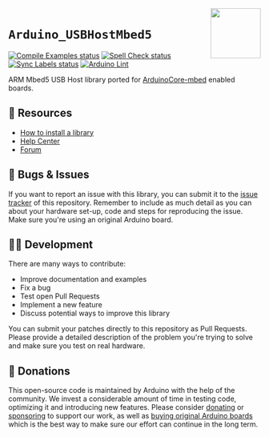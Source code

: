 <img src="https://content.arduino.cc/website/Arduino_logo_teal.svg" height="100" align="right" />

`Arduino_USBHostMbed5`
==============
[![Compile Examples status](https://github.com/arduino-libraries/Arduino_USBHostMbed5/actions/workflows/compile-examples.yml/badge.svg)](https://github.com/arduino-libraries/Arduino_USBHostMbed5/actions/workflows/compile-examples.yml)
[![Spell Check status](https://github.com/arduino-libraries/Arduino_USBHostMbed5/actions/workflows/spell-check.yml/badge.svg)](https://github.com/arduino-libraries/Arduino_USBHostMbed5/actions/workflows/spell-check.yml)
[![Sync Labels status](https://github.com/arduino-libraries/Arduino_USBHostMbed5/actions/workflows/sync-labels.yml/badge.svg)](https://github.com/arduino-libraries/Arduino_USBHostMbed5/actions/workflows/sync-labels.yml)
[![Arduino Lint](https://github.com/arduino-libraries/Arduino_USBHostMbed5/workflows/Arduino%20Lint/badge.svg)](https://github.com/arduino-libraries/Arduino_USBHostMbed5/actions?workflow=Arduino+Lint)

ARM Mbed5 USB Host library ported for [ArduinoCore-mbed](https://github.com/arduino/ArduinoCore-mbed) enabled boards.

## :mag_right: Resources

* [How to install a library](https://www.arduino.cc/en/guide/libraries)
* [Help Center](https://support.arduino.cc/)
* [Forum](https://forum.arduino.cc)

## :bug: Bugs & Issues

If you want to report an issue with this library, you can submit it to the [issue tracker](https://github.com/arduino-libraries/Arduino_Braccio_plusplus/issues) of this repository. Remember to include as much detail as you can about your hardware set-up, code and steps for reproducing the issue. Make sure you're using an original Arduino board.

## :technologist: Development

There are many ways to contribute:

* Improve documentation and examples
* Fix a bug
* Test open Pull Requests
* Implement a new feature
* Discuss potential ways to improve this library

You can submit your patches directly to this repository as Pull Requests. Please provide a detailed description of the problem you're trying to solve and make sure you test on real hardware.

## :yellow_heart: Donations

This open-source code is maintained by Arduino with the help of the community. We invest a considerable amount of time in testing code, optimizing it and introducing new features. Please consider [donating](https://www.arduino.cc/en/donate/) or [sponsoring](https://github.com/sponsors/arduino) to support our work, as well as [buying original Arduino boards](https://store.arduino.cc/) which is the best way to make sure our effort can continue in the long term.

